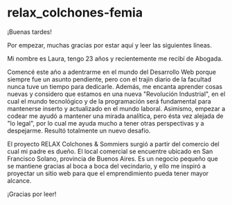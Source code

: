# relax_colchones-femia

¡Buenas tardes!

Por empezar, muchas gracias por estar aquí y leer las siguientes líneas. 

Mi nombre es Laura, tengo 23 años y recientemente me recibí de Abogada.
 
Comencé este año a adentrarme en el mundo del Desarrollo Web porque siempre fue un asunto pendiente, pero con el trajín diario de la facultad nunca tuve un tiempo para dedicarle.
Además, me encanta aprender cosas nuevas y considero que estamos en una nueva "Revolución Industrial", en el cual el mundo tecnológico y de la programación será fundamental
para mantenerse inserto y actualizado en el mundo laboral. 
Asimismo, empezar a codear me ayudó a mantener una mirada analítica, pero ésta vez alejada de "lo legal", por lo cual me ayuda mucho a tener otras perspectivas y a despejarme. Resultó totalmente un nuevo desafío. 


El proyecto RELAX Colchones & Sommiers surgió a partir del comercio del cual mi padre es dueño. El local comercial se encuentre ubicado en San Francisco Solano, provincia 
de Buenos Aires. Es un negocio pequeño que se mantiene gracias al boca a boca del vecindario, y ello me inspiró a proyectar un sitio web para que el emprendimiento pueda tener 
mayor alcance. 


¡Gracias por leer!

